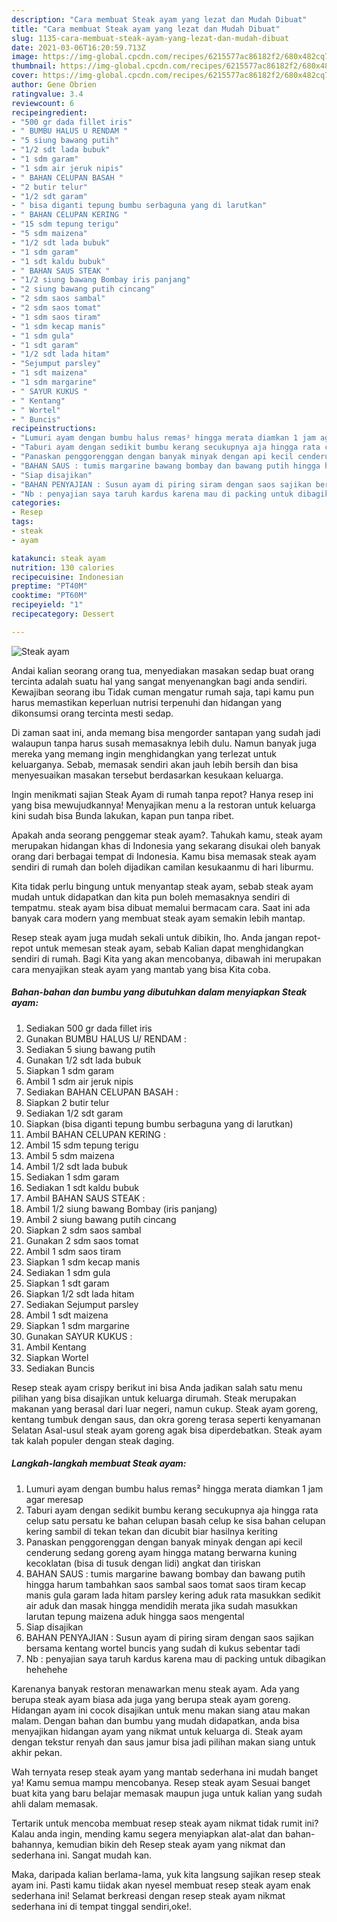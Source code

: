 ```yaml
---
description: "Cara membuat Steak ayam yang lezat dan Mudah Dibuat"
title: "Cara membuat Steak ayam yang lezat dan Mudah Dibuat"
slug: 1135-cara-membuat-steak-ayam-yang-lezat-dan-mudah-dibuat
date: 2021-03-06T16:20:59.713Z
image: https://img-global.cpcdn.com/recipes/6215577ac86182f2/680x482cq70/steak-ayam-foto-resep-utama.jpg
thumbnail: https://img-global.cpcdn.com/recipes/6215577ac86182f2/680x482cq70/steak-ayam-foto-resep-utama.jpg
cover: https://img-global.cpcdn.com/recipes/6215577ac86182f2/680x482cq70/steak-ayam-foto-resep-utama.jpg
author: Gene Obrien
ratingvalue: 3.4
reviewcount: 6
recipeingredient:
- "500 gr dada fillet iris"
- " BUMBU HALUS U RENDAM "
- "5 siung bawang putih"
- "1/2 sdt lada bubuk"
- "1 sdm garam"
- "1 sdm air jeruk nipis"
- " BAHAN CELUPAN BASAH "
- "2 butir telur"
- "1/2 sdt garam"
- " bisa diganti tepung bumbu serbaguna yang di larutkan"
- " BAHAN CELUPAN KERING "
- "15 sdm tepung terigu"
- "5 sdm maizena"
- "1/2 sdt lada bubuk"
- "1 sdm garam"
- "1 sdt kaldu bubuk"
- " BAHAN SAUS STEAK "
- "1/2 siung bawang Bombay iris panjang"
- "2 siung bawang putih cincang"
- "2 sdm saos sambal"
- "2 sdm saos tomat"
- "1 sdm saos tiram"
- "1 sdm kecap manis"
- "1 sdm gula"
- "1 sdt garam"
- "1/2 sdt lada hitam"
- "Sejumput parsley"
- "1 sdt maizena"
- "1 sdm margarine"
- " SAYUR KUKUS "
- " Kentang"
- " Wortel"
- " Buncis"
recipeinstructions:
- "Lumuri ayam dengan bumbu halus remas² hingga merata diamkan 1 jam agar meresap"
- "Taburi ayam dengan sedikit bumbu kerang secukupnya aja hingga rata celup satu persatu ke bahan celupan basah celup ke sisa bahan celupan kering sambil di tekan tekan dan dicubit biar hasilnya keriting"
- "Panaskan penggorenggan dengan banyak minyak dengan api kecil cenderung sedang goreng ayam hingga matang berwarna kuning kecoklatan (bisa di tusuk dengan lidi) angkat dan tiriskan"
- "BAHAN SAUS : tumis margarine bawang bombay dan bawang putih hingga harum tambahkan saos sambal saos tomat saos tiram kecap manis gula garam lada hitam parsley kering aduk rata masukkan sedikit air aduk dan masak hingga mendidih merata jika sudah masukkan larutan tepung maizena aduk hingga saos mengental"
- "Siap disajikan"
- "BAHAN PENYAJIAN : Susun ayam di piring siram dengan saos sajikan bersama kentang wortel buncis yang sudah di kukus sebentar tadi"
- "Nb : penyajian saya taruh kardus karena mau di packing untuk dibagikan hehehehe"
categories:
- Resep
tags:
- steak
- ayam

katakunci: steak ayam 
nutrition: 130 calories
recipecuisine: Indonesian
preptime: "PT40M"
cooktime: "PT60M"
recipeyield: "1"
recipecategory: Dessert

---
```



![Steak ayam](https://img-global.cpcdn.com/recipes/6215577ac86182f2/680x482cq70/steak-ayam-foto-resep-utama.jpg)

Andai kalian seorang orang tua, menyediakan masakan sedap buat orang tercinta adalah suatu hal yang sangat menyenangkan bagi anda sendiri. Kewajiban seorang ibu Tidak cuman mengatur rumah saja, tapi kamu pun harus memastikan keperluan nutrisi terpenuhi dan hidangan yang dikonsumsi orang tercinta mesti sedap.

Di zaman  saat ini, anda memang bisa mengorder santapan yang sudah jadi walaupun tanpa harus susah memasaknya lebih dulu. Namun banyak juga mereka yang memang ingin menghidangkan yang terlezat untuk keluarganya. Sebab, memasak sendiri akan jauh lebih bersih dan bisa menyesuaikan masakan tersebut berdasarkan kesukaan keluarga. 

Ingin menikmati sajian Steak Ayam di rumah tanpa repot? Hanya resep ini yang bisa mewujudkannya! Menyajikan menu a la restoran untuk keluarga kini sudah bisa Bunda lakukan, kapan pun tanpa ribet.

Apakah anda seorang penggemar steak ayam?. Tahukah kamu, steak ayam merupakan hidangan khas di Indonesia yang sekarang disukai oleh banyak orang dari berbagai tempat di Indonesia. Kamu bisa memasak steak ayam sendiri di rumah dan boleh dijadikan camilan kesukaanmu di hari liburmu.

Kita tidak perlu bingung untuk menyantap steak ayam, sebab steak ayam mudah untuk didapatkan dan kita pun boleh memasaknya sendiri di tempatmu. steak ayam bisa dibuat memalui bermacam cara. Saat ini ada banyak cara modern yang membuat steak ayam semakin lebih mantap.

Resep steak ayam juga mudah sekali untuk dibikin, lho. Anda jangan repot-repot untuk memesan steak ayam, sebab Kalian dapat menghidangkan sendiri di rumah. Bagi Kita yang akan mencobanya, dibawah ini merupakan cara menyajikan steak ayam yang mantab yang bisa Kita coba.

<!--inarticleads1-->

##### Bahan-bahan dan bumbu yang dibutuhkan dalam menyiapkan Steak ayam:

1. Sediakan 500 gr dada fillet iris
1. Gunakan  BUMBU HALUS U/ RENDAM :
1. Sediakan 5 siung bawang putih
1. Gunakan 1/2 sdt lada bubuk
1. Siapkan 1 sdm garam
1. Ambil 1 sdm air jeruk nipis
1. Sediakan  BAHAN CELUPAN BASAH :
1. Siapkan 2 butir telur
1. Sediakan 1/2 sdt garam
1. Siapkan  (bisa diganti tepung bumbu serbaguna yang di larutkan)
1. Ambil  BAHAN CELUPAN KERING :
1. Ambil 15 sdm tepung terigu
1. Ambil 5 sdm maizena
1. Ambil 1/2 sdt lada bubuk
1. Sediakan 1 sdm garam
1. Sediakan 1 sdt kaldu bubuk
1. Ambil  BAHAN SAUS STEAK :
1. Ambil 1/2 siung bawang Bombay (iris panjang)
1. Ambil 2 siung bawang putih cincang
1. Siapkan 2 sdm saos sambal
1. Gunakan 2 sdm saos tomat
1. Ambil 1 sdm saos tiram
1. Siapkan 1 sdm kecap manis
1. Sediakan 1 sdm gula
1. Siapkan 1 sdt garam
1. Siapkan 1/2 sdt lada hitam
1. Sediakan Sejumput parsley
1. Ambil 1 sdt maizena
1. Siapkan 1 sdm margarine
1. Gunakan  SAYUR KUKUS :
1. Ambil  Kentang
1. Siapkan  Wortel
1. Sediakan  Buncis


Resep steak ayam crispy berikut ini bisa Anda jadikan salah satu menu pilihan yang bisa disajikan untuk keluarga dirumah. Steak merupakan makanan yang berasal dari luar negeri, namun cukup. Steak ayam goreng, kentang tumbuk dengan saus, dan okra goreng terasa seperti kenyamanan Selatan Asal-usul steak ayam goreng agak bisa diperdebatkan. Steak ayam tak kalah populer dengan steak daging. 

<!--inarticleads2-->

##### Langkah-langkah membuat Steak ayam:

1. Lumuri ayam dengan bumbu halus remas² hingga merata diamkan 1 jam agar meresap
1. Taburi ayam dengan sedikit bumbu kerang secukupnya aja hingga rata celup satu persatu ke bahan celupan basah celup ke sisa bahan celupan kering sambil di tekan tekan dan dicubit biar hasilnya keriting
1. Panaskan penggorenggan dengan banyak minyak dengan api kecil cenderung sedang goreng ayam hingga matang berwarna kuning kecoklatan (bisa di tusuk dengan lidi) angkat dan tiriskan
1. BAHAN SAUS : tumis margarine bawang bombay dan bawang putih hingga harum tambahkan saos sambal saos tomat saos tiram kecap manis gula garam lada hitam parsley kering aduk rata masukkan sedikit air aduk dan masak hingga mendidih merata jika sudah masukkan larutan tepung maizena aduk hingga saos mengental
1. Siap disajikan
1. BAHAN PENYAJIAN : Susun ayam di piring siram dengan saos sajikan bersama kentang wortel buncis yang sudah di kukus sebentar tadi
1. Nb : penyajian saya taruh kardus karena mau di packing untuk dibagikan hehehehe


Karenanya banyak restoran menawarkan menu steak ayam. Ada yang berupa steak ayam biasa ada juga yang berupa steak ayam goreng. Hidangan ayam ini cocok disajikan untuk menu makan siang atau makan malam. Dengan bahan dan bumbu yang mudah didapatkan, anda bisa menyajikan hidangan ayam yang nikmat untuk keluarga di. Steak ayam dengan tekstur renyah dan saus jamur bisa jadi pilihan makan siang untuk akhir pekan. 

Wah ternyata resep steak ayam yang mantab sederhana ini mudah banget ya! Kamu semua mampu mencobanya. Resep steak ayam Sesuai banget buat kita yang baru belajar memasak maupun juga untuk kalian yang sudah ahli dalam memasak.

Tertarik untuk mencoba membuat resep steak ayam nikmat tidak rumit ini? Kalau anda ingin, mending kamu segera menyiapkan alat-alat dan bahan-bahannya, kemudian bikin deh Resep steak ayam yang nikmat dan sederhana ini. Sangat mudah kan. 

Maka, daripada kalian berlama-lama, yuk kita langsung sajikan resep steak ayam ini. Pasti kamu tiidak akan nyesel membuat resep steak ayam enak sederhana ini! Selamat berkreasi dengan resep steak ayam nikmat sederhana ini di tempat tinggal sendiri,oke!.

